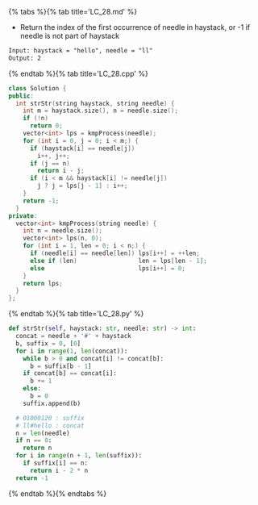 {% tabs %}{% tab title='LC_28.md' %}

* Return the index of the first occurrence of needle in haystack, or -1 if needle is not part of haystack

```txt
Input: haystack = "hello", needle = "ll"
Output: 2
```

{% endtab %}{% tab title='LC_28.cpp' %}

```cpp
class Solution {
public:
  int strStr(string haystack, string needle) {
    int m = haystack.size(), n = needle.size();
    if (!n)
      return 0;
    vector<int> lps = kmpProcess(needle);
    for (int i = 0, j = 0; i < m;) {
      if (haystack[i] == needle[j])
        i++, j++;
      if (j == n)
        return i - j;
      if (i < m && haystack[i] != needle[j])
        j ? j = lps[j - 1] : i++;
    }
    return -1;
  }
private:
  vector<int> kmpProcess(string needle) {
    int n = needle.size();
    vector<int> lps(n, 0);
    for (int i = 1, len = 0; i < n;) {
      if (needle[i] == needle[len]) lps[i++] = ++len;
      else if (len)                 len = lps[len - 1];
      else                          lps[i++] = 0;
    }
    return lps;
  }
};
```

{% endtab %}{% tab title='LC_28.py' %}

```py
def strStr(self, haystack: str, needle: str) -> int:
  concat = needle + '#' + haystack
  b, suffix = 0, [0]
  for i in range(1, len(concat)):
    while b > 0 and concat[i] != concat[b]:
      b = suffix[b - 1]
    if concat[b] == concat[i]:
      b += 1
    else:
      b = 0
    suffix.append(b)

  # 01000120 : suffix
  # ll#hello : concat
  n = len(needle)
  if n == 0:
    return n
  for i in range(n + 1, len(suffix)):
    if suffix[i] == n:
      return i - 2 * n
  return -1
```

{% endtab %}{% endtabs %}
